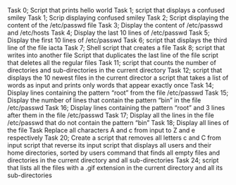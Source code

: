 Task 0; Script that prints hello world
Task 1; script that displays a confused smiley
Task 1; Scrip displaying confused smiley
Task 2; Script displaying the content of the /etc/passwd file
Task 3; Display the content of /etc/passwd and /etc/hosts
Task 4; Display the last 10 lines of /etc/passwd
Task 5; Display the first 10 lines of /etc/passwd
Task 6; script that displays the third line of the file iacta
Task 7; Shell script that creates a file
Task 8; script that writes into another file
Script that duplicates the last line of the file
script that deletes all the regular files
Task 11; script that counts the number of directories and sub-directories in the current directory
Task 12; script that displays the 10 newest files in the current director
a script that takes a list of words as input and prints only words that appear exactly once
Task 14; Display lines containing the pattern “root” from the file /etc/passwd
Task 15; Display the number of lines that contain the pattern “bin” in the file /etc/passwd
Task 16; Display lines containing the pattern “root” and 3 lines after them in the file /etc/passwd
Task 17; Display all the lines in the file /etc/passwd that do not contain the pattern “bin”
Task 18; Display all lines of the file
Task Replace all characters A and c from input to Z and e respectively
Task 20; Create a script that removes all letters c and C from input
script that reverse its input
script that displays all users and their home directories, sorted by users
command that finds all empty files and directories in the current directory and all sub-directories
Task 24; script that lists all the files with a .gif extension in the current directory and all its sub-directories
